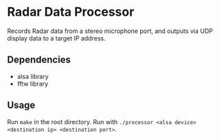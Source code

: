 
Radar Data Processor
===================

Records Radar data from a stereo microphone port, and outputs via UDP display data to a target IP address.


Dependencies
------------

 * alsa library
 * fftw library

Usage
-----
Run `make` in the root directory. Run with `./processor <alsa device> <destination ip> <destination port>`.
